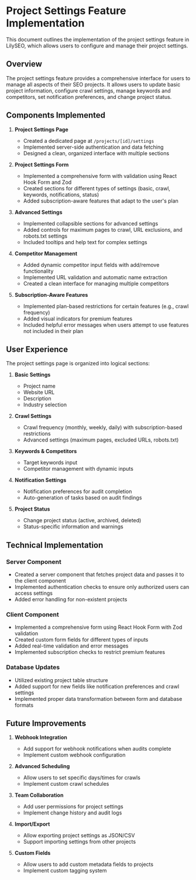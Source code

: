 # Project Settings Feature Implementation

This document outlines the implementation of the project settings feature in LilySEO, which allows users to configure and manage their project settings.

## Overview

The project settings feature provides a comprehensive interface for users to manage all aspects of their SEO projects. It allows users to update basic project information, configure crawl settings, manage keywords and competitors, set notification preferences, and change project status.

## Components Implemented

1. **Project Settings Page**
   - Created a dedicated page at `/projects/[id]/settings`
   - Implemented server-side authentication and data fetching
   - Designed a clean, organized interface with multiple sections

2. **Project Settings Form**
   - Implemented a comprehensive form with validation using React Hook Form and Zod
   - Created sections for different types of settings (basic, crawl, keywords, notifications, status)
   - Added subscription-aware features that adapt to the user's plan

3. **Advanced Settings**
   - Implemented collapsible sections for advanced settings
   - Added controls for maximum pages to crawl, URL exclusions, and robots.txt settings
   - Included tooltips and help text for complex settings

4. **Competitor Management**
   - Added dynamic competitor input fields with add/remove functionality
   - Implemented URL validation and automatic name extraction
   - Created a clean interface for managing multiple competitors

5. **Subscription-Aware Features**
   - Implemented plan-based restrictions for certain features (e.g., crawl frequency)
   - Added visual indicators for premium features
   - Included helpful error messages when users attempt to use features not included in their plan

## User Experience

The project settings page is organized into logical sections:

1. **Basic Settings**
   - Project name
   - Website URL
   - Description
   - Industry selection

2. **Crawl Settings**
   - Crawl frequency (monthly, weekly, daily) with subscription-based restrictions
   - Advanced settings (maximum pages, excluded URLs, robots.txt)

3. **Keywords & Competitors**
   - Target keywords input
   - Competitor management with dynamic inputs

4. **Notification Settings**
   - Notification preferences for audit completion
   - Auto-generation of tasks based on audit findings

5. **Project Status**
   - Change project status (active, archived, deleted)
   - Status-specific information and warnings

## Technical Implementation

### Server Component
- Created a server component that fetches project data and passes it to the client component
- Implemented authentication checks to ensure only authorized users can access settings
- Added error handling for non-existent projects

### Client Component
- Implemented a comprehensive form using React Hook Form with Zod validation
- Created custom form fields for different types of inputs
- Added real-time validation and error messages
- Implemented subscription checks to restrict premium features

### Database Updates
- Utilized existing project table structure
- Added support for new fields like notification preferences and crawl settings
- Implemented proper data transformation between form and database formats

## Future Improvements

1. **Webhook Integration**
   - Add support for webhook notifications when audits complete
   - Implement custom webhook configuration

2. **Advanced Scheduling**
   - Allow users to set specific days/times for crawls
   - Implement custom crawl schedules

3. **Team Collaboration**
   - Add user permissions for project settings
   - Implement change history and audit logs

4. **Import/Export**
   - Allow exporting project settings as JSON/CSV
   - Support importing settings from other projects

5. **Custom Fields**
   - Allow users to add custom metadata fields to projects
   - Implement custom tagging system 